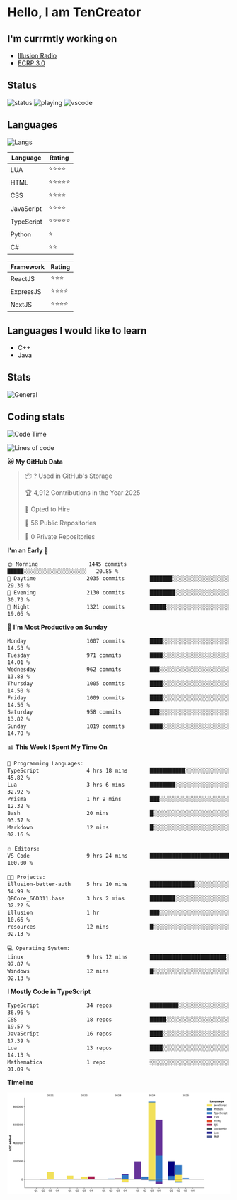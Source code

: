# Hello, I am TenCreator

## I'm currrntly working on
- [Illusion Radio](https://illusionradio.co.uk/)
- [ECRP 3.0](http://github.com/Emerald-Coast-Roleplay/)

## Status
![status](https://api.statusbadges.me/badge/status/518334475038359555?simple=true&style=for-the-badge)
![playing](https://api.statusbadges.me/badge/playing/518334475038359555?style=for-the-badge)
![vscode](https://api.statusbadges.me/badge/vscode/518334475038359555?style=for-the-badge)

## Languages
![Langs](https://github-readme-stats.vercel.app/api/top-langs/?username=tencreator&layout=compact&theme=radical)


|Language|Rating|
|--------|------|
|LUA|⭐️⭐️⭐️⭐️|
|HTML|⭐️⭐️⭐️⭐️⭐️|
|CSS|⭐️⭐️⭐️⭐️|
|JavaScript|⭐️⭐️⭐️⭐️|
|TypeScript|⭐️⭐️⭐️⭐️⭐️|
|Python|⭐️|
|C#|⭐️⭐️ |

|Framework|Rating|
|--------|------|
|ReactJS|⭐️⭐️⭐|
|ExpressJS|⭐️⭐️⭐️⭐️|
|NextJS|⭐️⭐️⭐⭐️|

## Languages I would like to learn
- C++
- Java

## Stats
![General](https://github-readme-stats.vercel.app/api?username=tencreator&show_icons=true&theme=radical)

## Coding stats

<!--START_SECTION:waka-->
![Code Time](http://img.shields.io/badge/Code%20Time-663%20hrs%2035%20mins-blue)

![Lines of code](https://img.shields.io/badge/From%20Hello%20World%20I%27ve%20Written-2.4%20million%20lines%20of%20code-blue)

**🐱 My GitHub Data** 

> 📦 ? Used in GitHub's Storage 
 > 
> 🏆 4,912 Contributions in the Year 2025
 > 
> 💼 Opted to Hire
 > 
> 📜 56 Public Repositories 
 > 
> 🔑 0 Private Repositories 
 > 
**I'm an Early 🐤** 

```text
🌞 Morning                1445 commits        █████░░░░░░░░░░░░░░░░░░░░   20.85 % 
🌆 Daytime                2035 commits        ███████░░░░░░░░░░░░░░░░░░   29.36 % 
🌃 Evening                2130 commits        ████████░░░░░░░░░░░░░░░░░   30.73 % 
🌙 Night                  1321 commits        █████░░░░░░░░░░░░░░░░░░░░   19.06 % 
```
📅 **I'm Most Productive on Sunday** 

```text
Monday                   1007 commits        ████░░░░░░░░░░░░░░░░░░░░░   14.53 % 
Tuesday                  971 commits         ████░░░░░░░░░░░░░░░░░░░░░   14.01 % 
Wednesday                962 commits         ███░░░░░░░░░░░░░░░░░░░░░░   13.88 % 
Thursday                 1005 commits        ████░░░░░░░░░░░░░░░░░░░░░   14.50 % 
Friday                   1009 commits        ████░░░░░░░░░░░░░░░░░░░░░   14.56 % 
Saturday                 958 commits         ███░░░░░░░░░░░░░░░░░░░░░░   13.82 % 
Sunday                   1019 commits        ████░░░░░░░░░░░░░░░░░░░░░   14.70 % 
```


📊 **This Week I Spent My Time On** 

```text
💬 Programming Languages: 
TypeScript               4 hrs 18 mins       ███████████░░░░░░░░░░░░░░   45.82 % 
Lua                      3 hrs 6 mins        ████████░░░░░░░░░░░░░░░░░   32.92 % 
Prisma                   1 hr 9 mins         ███░░░░░░░░░░░░░░░░░░░░░░   12.32 % 
Bash                     20 mins             █░░░░░░░░░░░░░░░░░░░░░░░░   03.57 % 
Markdown                 12 mins             █░░░░░░░░░░░░░░░░░░░░░░░░   02.16 % 

🔥 Editors: 
VS Code                  9 hrs 24 mins       █████████████████████████   100.00 % 

🐱‍💻 Projects: 
illusion-better-auth     5 hrs 10 mins       ██████████████░░░░░░░░░░░   54.99 % 
QBCore_66D311.base       3 hrs 2 mins        ████████░░░░░░░░░░░░░░░░░   32.22 % 
illusion                 1 hr                ███░░░░░░░░░░░░░░░░░░░░░░   10.66 % 
resources                12 mins             █░░░░░░░░░░░░░░░░░░░░░░░░   02.13 % 

💻 Operating System: 
Linux                    9 hrs 12 mins       ████████████████████████░   97.87 % 
Windows                  12 mins             █░░░░░░░░░░░░░░░░░░░░░░░░   02.13 % 
```

**I Mostly Code in TypeScript** 

```text
TypeScript               34 repos            █████████░░░░░░░░░░░░░░░░   36.96 % 
CSS                      18 repos            █████░░░░░░░░░░░░░░░░░░░░   19.57 % 
JavaScript               16 repos            ████░░░░░░░░░░░░░░░░░░░░░   17.39 % 
Lua                      13 repos            ████░░░░░░░░░░░░░░░░░░░░░   14.13 % 
Mathematica              1 repo              ░░░░░░░░░░░░░░░░░░░░░░░░░   01.09 % 
```



**Timeline**

![Lines of Code chart](https://raw.githubusercontent.com/tencreator/tencreator/main/assets/bar_graph.png)


<!--END_SECTION:waka-->
